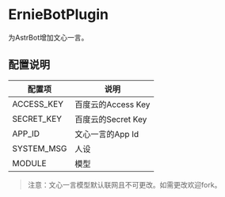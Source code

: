 # ErnieBotPlugin

为AstrBot增加文心一言。

## 配置说明

| 配置项         | 说明             | 
|-------------|----------------|
| ACCESS_KEY  | 百度云的Access Key |
| SECRET_KEY  | 百度云的Secret Key |
| APP_ID      | 文心一言的App Id    |
| SYSTEM_MSG  | 人设             |
| MODULE      | 模型             |

> 注意：文心一言模型默认联网且不可更改。如需更改欢迎fork。


